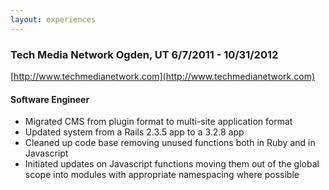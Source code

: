 ```yaml
---
layout: experiences
---
```


### Tech Media Network Ogden, UT	6/7/2011 - 10/31/2012
[http://www.techmedianetwork.com](http://www.techmedianetwork.com)
 
#### Software Engineer
- Migrated CMS from plugin format to multi-site application format
- Updated system from a Rails 2.3.5 app to a 3.2.8 app
- Cleaned up code base removing unused functions both in Ruby and in Javascript
- Initiated updates on Javascript functions moving them out of the global scope into modules with appropriate namespacing where possible
